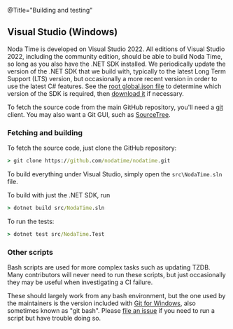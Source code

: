 @Title="Building and testing"

## Visual Studio (Windows)

Noda Time is developed on Visual Studio 2022. All editions of Visual
Studio 2022, including the community edition, should be able to
build Noda Time, so long as you also have the .NET SDK
installed. We periodically update the version of the .NET SDK
that we build with, typically to the latest Long Term Support (LTS)
version, but occasionally a more recent version in order to use the
latest C# features. See the [root global.json
file](https://github.com/nodatime/nodatime/blob/master/global.json)
to determine which version of the SDK is required, then [download
it](https://dotnet.microsoft.com/download) if necessary.

To fetch the source code from the main GitHub repository, you'll need a
[git][] client. You may also want a Git GUI, such as [SourceTree][].

[git]: https://git-scm.com/
[SourceTree]: https://www.sourcetreeapp.com/

### Fetching and building

To fetch the source code, just clone the GitHub repository:

```bat
> git clone https://github.com/nodatime/nodatime.git
```

To build everything under Visual Studio, simply open the `src\NodaTime.sln` file.

To build with just the .NET SDK, run

```bat
> dotnet build src/NodaTime.sln
```

To run the tests:

```bat
> dotnet test src/NodaTime.Test
```

### Other scripts

Bash scripts are used for more complex tasks such as updating TZDB.
Many contributors will never need to run these scripts,
but just occasionally they may be useful when investigating a CI
failure.

These should largely work from any bash environment, but the one
used by the maintainers is the version included with [Git for
Windows](https://git-scm.com/download/win), also sometimes known as
"git bash". Please [file an
issue](https://github.com/nodatime/nodatime/issues/new) if you need
to run a script but have trouble doing so.
